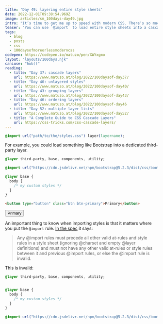 ```yaml
---
title: 'Day 49: layering entire style sheets'
date: 2022-12-01T09:38:54.969Z
image: articles/sm_100days-day49.jpg
intro: "It’s time to get me up to speed with modern CSS. There’s so much new in CSS that I know too little about. To change that I’ve started [#100DaysOfMoreOrLessModernCSS](/blog/2022/100-days-of-more-or-less-modern-css/). Why more or less modern CSS? Because some topics will be about cutting-edge features, while other stuff has been around for quite a while already, but I just have little to no experience with it."
teaser: "You can use `@import` to load entire style sheets into a cascade layer."
tags:
  - blog
  - posts
  - css
  - 100daysofmoreorlessmoderncss
codepen: https://codepen.io/matuzo/pen/XWYxgmo
layout: "layouts/100days.njk"
caniuse: "hwb()"
reading:
  - title: "Day 37: cascade layers"
    url: https://www.matuzo.at/blog/2022/100daysof-day37/
  - title: "Day 40: unlayered styles"
    url: https://www.matuzo.at/blog/2022/100daysof-day40/
  - title: "Day 43: grouping layers"
    url: https://www.matuzo.at/blog/2022/100daysof-day43/
  - title: "Day 46: ordering layers"
    url: https://www.matuzo.at/blog/2022/100daysof-day46
  - title: "Day 52: multiple layer lists"
    url: https://www.matuzo.at/blog/2022/100daysof-day52/
  - title: "A Complete Guide to CSS Cascade Layers"
    url: https://css-tricks.com/css-cascade-layers/
---
```


```css
@import url("path/to/the/styles.css") layer(layername);
```

For example, you could load something like Bootstrap into a dedicated third-party layer.

<style>
  @layer third-party, base, components, utility;

  @import url("https://cdn.jsdelivr.net/npm/bootstrap@5.2.3/dist/css/bootstrap.min.css") layer(third-party);

  @layer base {
    body {
      /* my custom styles */
    }
  }
</style>

```css
@layer third-party, base, components, utility;

@import url("https://cdn.jsdelivr.net/npm/bootstrap@5.2.3/dist/css/bootstrap.min.css") layer(third-party);

@layer base {
  body {
    /* my custom styles */
  }
}
```


```html
<button type="button" class="btn btn-primary">Primary</button>
```

<div class="sample" data-sample="demo: styles coming from the bootstrap CDN">
  <button type="button" class="btn btn-primary">Primary</button>
</div>

An important thing to know when importing styles is that it matters where you put the `@import` rule. [In the spec](https://www.w3.org/TR/css-cascade-5/#at-import) it says:

<blockquote>Any @import rules must precede all other valid at-rules and style rules in a style sheet (ignoring @charset and empty @layer definitions) and must not have any other valid at-rules or style rules between it and previous @import rules, or else the @import rule is invalid.</blockquote>

This is invalid:

```css
@layer third-party, base, components, utility;


@layer base {
  body {
    /* my custom styles */
  }
}

@import url("https://cdn.jsdelivr.net/npm/bootstrap@5.2.3/dist/css/bootstrap.min.css") layer(third-party);
```